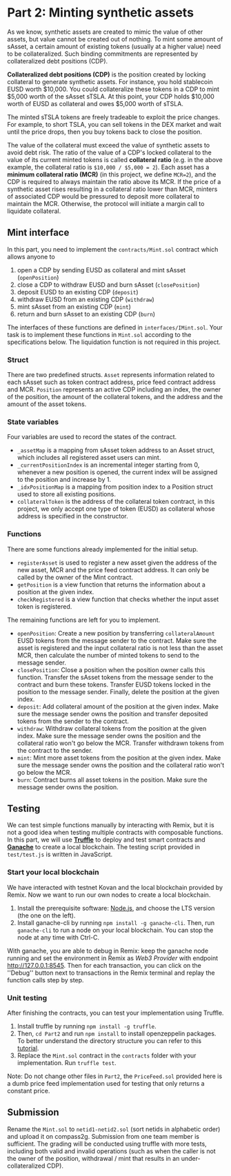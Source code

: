 # Part 2: Minting synthetic assets

As we know, synthetic assets are created to mimic the value of other assets, but value cannot be created out of nothing. To mint some amount of sAsset, a certain amount of existing tokens (usually at a higher value) need to be collateralized. Such binding commitments are represented by collateralized debt positions (CDP).

**Collateralized debt positions (CDP)** is the position created by locking collateral to generate synthetic assets. For instance, you hold stablecoin EUSD worth $10,000. You could collateralize these tokens in a CDP to mint $5,000 worth of the sAsset sTSLA. At this point, your CDP holds $10,000 worth of EUSD as collateral and owes $5,000 worth of sTSLA.

The minted sTSLA tokens are freely tradeable to exploit the price changes. For example, to short TSLA, you can sell tokens in the DEX market and wait until the price drops, then you buy tokens back to close the position. 


The value of the collateral must exceed the value of synthetic assets to avoid debt risk. The ratio of the value of a CDP's locked collateral to the value of its current minted tokens is called **collateral ratio** (e.g. in the above example, the collateral ratio is `$10,000 / $5,000 = 2`). Each asset has a **minimum collateral ratio (MCR)** (in this project, we define `MCR=2`),  and the CDP is required to always maintain the ratio above its MCR. If the price of a synthetic asset rises resulting in a collateral ratio lower than MCR, minters of associated CDP would be pressured to deposit more collateral to maintain the MCR. Otherwise, the protocol will initiate a margin call to liquidate collateral. 

## Mint interface
In this part, you need to implement the `contracts/Mint.sol` contract which allows anyone to 

1. open a CDP by sending EUSD as collateral and mint sAsset (`openPosition`)
2. close a CDP to withdraw EUSD and burn sAsset (`closePosition`)
3. deposit EUSD to an existing CDP (`deposit`)
4. withdraw EUSD from an existing CDP (`withdraw`)
5. mint sAsset from an existing CDP (`mint`)
6. return and burn sAsset to an existing CDP (`burn`)

The interfaces of these functions are defined in `interfaces/IMint.sol`. Your task is to implement these functions in `Mint.sol` according to the specifications below. The liquidation function is not required in this project.

### Struct
There are two predefined structs. `Asset` represents information related to each sAsset such as token contract address, price feed contract address and MCR. `Position` represents an active CDP including an index, the owner of the position, the amount of the collateral tokens, and the address and the amount of the asset tokens.

### State variables
Four variables are used to record the states of the contract.

* `_assetMap` is a mapping from sAsset token address to an Asset struct, which includes all registered asset users can mint.
* `_currentPositionIndex` is an incremental integer starting from 0, whenever a new position is opened, the current index will be assigned to the position and increase by 1.
* `_idxPositionMap` is a mapping from position index to a Position struct used to store all existing positions.
* `collateralToken` is the address of the collateral token contract, in this project, we only accept one type of token (EUSD) as collateral whose address is specified in the constructor.

### Functions
There are some functions already implemented for the initial setup.

* `registerAsset` is used to register a new asset given the address of the new asset, MCR and the price feed contract address. It can only be called by the owner of the Mint contract.
* `getPosition` is a view function that returns the information about a position at the given index.
* `checkRegistered` is a view function that checks whether the input asset token is registered.

The remaining functions are left for you to implement.

* `openPosition`: Create a new position by transferring `collateralAmount` EUSD tokens from the message sender to the contract. Make sure the asset is registered and the input collateral ratio is not less than the asset MCR, then calculate the number of minted tokens to send to the message sender.
* `closePosition`: Close a position when the position owner calls this function. Transfer the sAsset tokens from the message sender to the contract and burn these tokens. Transfer EUSD tokens locked in the position to the message sender. Finally, delete the position at the given index.
* `deposit`: Add collateral amount of the position at the given index. Make sure the message sender owns the position and transfer deposited tokens from the sender to the contract.
* `withdraw`: Withdraw collateral tokens from the position at the given index. Make sure the message sender owns the position and the collateral ratio won't go below the MCR. Transfer withdrawn tokens from the contract to the sender.
* `mint`: Mint more asset tokens from the position at the given index. Make sure the message sender owns the position and the collateral ratio won't go below the MCR. 
* `burn`: Contract burns all asset tokens in the position. Make sure the message sender owns the position.

## Testing

We can test simple functions manually by interacting with Remix, but it is not a good idea when testing multiple contracts with composable functions. In this part, we will use [**Truffle**](https://trufflesuite.com/) to deploy and test smart contracts and [**Ganache**](https://github.com/trufflesuite/ganache) to create a local blockchain. The testing script provided in `test/test.js` is written in JavaScript.

### Start your local blockchain
We have interacted with testnet Kovan and the local blockchain provided by Remix. Now we want to run our own nodes to create a local blockchain. 

1. Install the prerequisite software:  [Node.js](https://nodejs.org/en/), and choose the LTS version (the one on the left).
2. Install ganache-cli by running `npm install -g ganache-cli`. Then, run `ganache-cli` to run a node on your local blockchain. You can stop the node at any time with Ctrl-C.

With ganache, you are able to debug in Remix: keep the ganache node running and set the environment in Remix as *Web3 Provider* with endpoint http://127.0.0.1:8545. Then for each transaction, you can click on the ''Debug'' button next to transactions in the Remix terminal and replay the function calls step by step.

### Unit testing
After finishing the contracts, you can test your implementation using Truffle.

1. Install truffle by running `npm install -g truffle`.
2. Then, `cd Part2` and run `npm install` to install openzeppelin packages. To better understand the directory structure you can refer to this [tutorial](https://trufflesuite.com/tutorial/).
3. Replace the `Mint.sol` contract in the `contracts` folder with your implementation. Run `truffle test`.

Note: Do not change other files in `Part2`, the `PriceFeed.sol` provided here is a dumb price feed implementation used for testing that only returns a constant price. 



## Submission
Rename the `Mint.sol` to `netid1-netid2.sol` (sort netids in alphabetic order) and upload it on compass2g. Submission from one team member is sufficient. The grading will be conducted using truffle with more tests, including both valid and invalid operations (such as when the caller is not the owner of the position, withdrawal / mint that results in an under-collateralized CDP).

